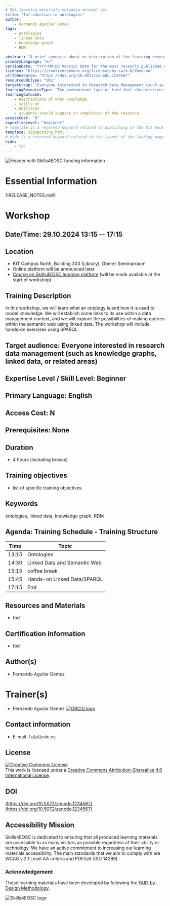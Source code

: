 ```yaml
---
# RDA learning materials metadata minimal set
title: "Introduction to ontologies"
author: 
    - Fernando Aguilar Gómez
tags: 
    - ontologies
    - linked data
    - knowledge graph
    - RDM

abstract: "A brief synopsis about or description of the learning resource."
primaryLanguage: "en"
versionDate: "YYYY-MM-DD Version date for the most recently published or broadcast resource."
license: "https://creativecommons.org/licenses/by-sa/4.0/deed.en"
urlToResource: "https://doi.org/10.5072/zenodo.1234567"
resourceURLType: "URL"
targetGroup: "Everyone interested in Research Data Management (such as knowledge graphs, linked data, or related areas)"
learningResourceType: "The predominant type or kind that characterizes the learning resource."
learningOutcome: 
    - Descriptions of what knowledge, 
    - skills or 
    - abilities 
    - students should acquire on completion of the resource.
accessCost: "N"
expertiseLevel: "beginner"
# template is a reserved keyword related to publishing of the Git book itself and not part of the RDA metadata schema. Please leave it as is and don't edit it manually
template: signposting.html
# hide is a reserved keyword related to the layout of the landing page and not part of the RDA metadata schema. Please leave it as is and don't edit it manually
hide:
    - toc
---
```


![Header with Skills4EOSC funding information](./attachments/header.png)

# Essential Information

{!RELEASE_NOTES.md!}

# Workshop

## Date/Time: 29.10.2024 13:15 -- 17:15

## Location

- KIT Campus North, Building 303 (Library), Oberer Seminarraum
- Online platform will be announced later
- [Course on Skills4EOSC learning platform](https://learning.skills4eosc.eu/mod/forum/view.php?id=677) (will be made available at the start of workshop)

## Training Description

In this workshop, we will learn what an ontology is and how it is used to model knowledge.
We will establish some links to its use within a data management context, and we will explore the possibilities of making queries within the semantic web using linked data.
The workshop will include hands-on exercises using SPARQL.

## Target audience: Everyone interested in research data management (such as knowledge graphs, linked data, or related areas)

## Expertise Level / Skill Level: Beginner

## Primary Language: English

## Access Cost: N

## Prerequisites: None

## Duration

- 4 hours (including breaks)

## Training objectives

- list of specific training objectives

## Keywords

ontologies, linked data, knowledge graph, RDM

## Agenda: Training Schedule - Training Structure

| Time      | Topic                        |
|-----------|------------------------------|
| 13:15     | Ontologies                   |
| 14:30     | Linked Data and Semantic Web |
| 15:15     | coffee break                 |
| 15:45     | Hands-on Linked Data/SPARQL  |
| 17:15     | End                          |

## Resources and Materials

- tbd

## Certification Information

- tbd

## Author(s)

- Fernando Aguilar Gómez

# Trainer(s)

- Fernando Aguilar Gómez [![ORCID logo](./attachments/orcid_16x16.webp)](https://orcid.org/0000-0001-9462-4831)

## Contact information

- E-mail. f.a[at]csic.es

## License

<a rel="license" href="http://creativecommons.org/licenses/by-sa/4.0/"><img alt="Creative Commons License" style="border-width:0" src="https://i.creativecommons.org/l/by-sa/4.0/88x31.png" /></a><br />This work is licensed under a <a rel="license" href="http://creativecommons.org/licenses/by-sa/4.0/">Creative Commons Attribution-Sharealike 4.0 International License</a>.

## DOI

[https://doi.org/10.5072/zenodo.1234567](https://doi.org/10.5072/zenodo.1234567)

## Accessibility Mission

Skills4EOSC is dedicated to ensuring that all produced learning materials are accessible to as many visitors as possible regardless of their ability or technology. We have an active commitment to increasing our learning materials accessibility. The main standards that we aim to comply with are WCAG v.2.1 Level AA criteria and PDF/UA (ISO 14289).

### Acknowledgement

These learning materials have been developed by following the [FAIR-by-Design Methodology](https://doi.org/10.5281/zenodo.7875540).

![Skills4EOSC logo](./attachments/skills4eosc.png)
